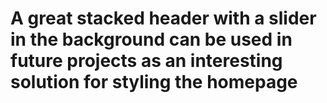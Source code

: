 # A great stacked header with a slider in the background can be used in future projects as an interesting solution for styling the homepage
